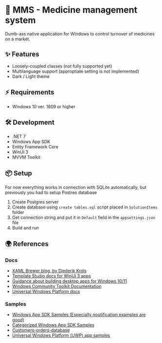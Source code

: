﻿# 💊 MMS - Medicine management system
Dumb-ass native application for Windows to control turnover of medicines on a market.

## ✨ Features
- Loosely-coupled classes (not fully supported yet)
- Multilanguage support (approptiate setting is not implemented)
- Dark / Light theme

## ⚡️ Requirements
- Windows 10 ver. 1809 or higher

## 🛠️ Development
- .NET 7
- Windows App SDK
- Entity Framework Core
- WinUI 3
- MVVM Toolkit


## 📦 Setup

For now everything works in connection with SQLite automatically, but previously you had to setup Postres database
1. Create Postgres server
2. Create database using `create tables.sql` script placed in `SolutionItems` folder
3. Get connection string and put it in `Default` field in the `appsettings.jcon` file
4. Build and run

## 🌍 References

### Docs
- [XAML Brewer blog, by Diederik Krols](https://xamlbrewer.wordpress.com)
- [Template Studio docs for WinUI 3 apps](https://github.com/microsoft/TemplateStudio/blob/main/docs/WinUI/readme.md)
- [Guidance about building desktop apps for Windows 10/11](https://learn.microsoft.com/en-us/windows/apps/desktop/)
- [Windows Community Toolkit Documentation](https://learn.microsoft.com/en-us/windows/communitytoolkit/)
- [Universal Windows Platform docs](https://learn.microsoft.com/en-us/windows/uwp/get-started/)


### Samples
- [Windows App SDK Samples (Especially noutification examples are good)](https://github.com/microsoft/WindowsAppSDK-Samples)
- [Categorized Windows App SDK Samples](https://learn.microsoft.com/en-us/windows/apps/get-started/samples)
- [Customers-orders-database](https://github.com/Microsoft/Windows-appsample-customers-orders-database)
- [Universal Windows Platform (UWP) app samples](https://github.com/microsoft/Windows-universal-samples)







